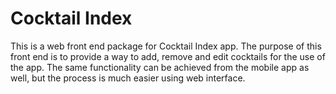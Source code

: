 
# Cocktail Index

This is a web front end package for Cocktail Index app. The purpose of this front end is to provide a way to add, remove and edit cocktails for the use of the app. The same functionality can be achieved from the mobile app as well, but the process is much easier using web interface.